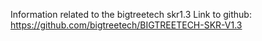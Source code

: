 Information related to the bigtreetech skr1.3
Link to github: https://github.com/bigtreetech/BIGTREETECH-SKR-V1.3
